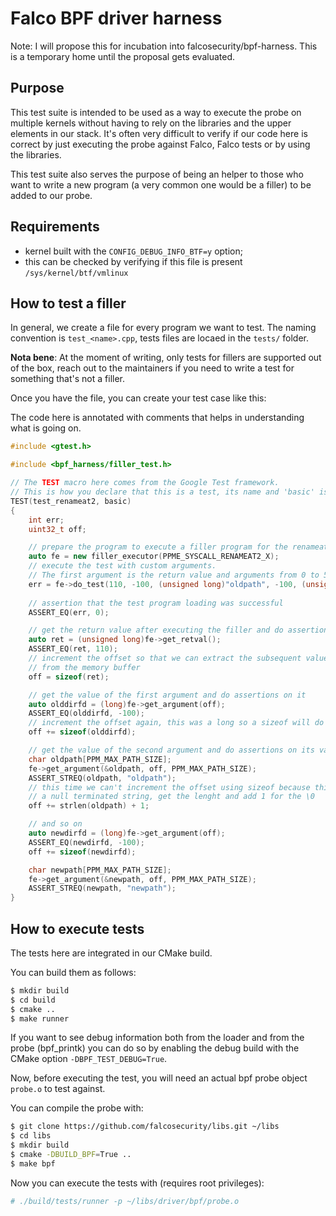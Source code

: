 # Falco BPF driver harness

Note: I will propose this for incubation into falcosecurity/bpf-harness. This is a
temporary home until the proposal gets evaluated.


## Purpose

This test suite is intended to be used as a way to execute the probe on multiple kernels without having to rely on the
libraries and the upper elements in our stack. It's often very difficult to verify if our code here is correct by just
executing the probe against Falco, Falco tests or by using the libraries.

This test suite also serves the purpose of being an helper to those who want to write a new program (a very common one
would be a filler) to be added to our probe.

## Requirements

- kernel built with the `CONFIG_DEBUG_INFO_BTF=y` option;
- this can be checked by verifying if this file is present `/sys/kernel/btf/vmlinux`


## How to test a filler

In general, we create a file for every program we want to test. The naming convention
is `test_<name>.cpp`, tests files are locaed in the `tests/` folder.

**Nota bene**: At the moment of writing, only tests for fillers are supported out of the box, reach out
to the maintainers if you need to write a test for something that's not a filler.

Once you have the file, you can create your test case like this:

The code here is annotated with comments that helps in understanding what is going on.


```cpp
#include <gtest.h>

#include <bpf_harness/filler_test.h>

// The TEST macro here comes from the Google Test framework.
// This is how you declare that this is a test, its name and 'basic' is the type of test you are writing
TEST(test_renameat2, basic)
{
	int err;
	uint32_t off;

	// prepare the program to execute a filler program for the renameat2 syscall (PPME_SYSCALL_RENAMEAT2_X)
	auto fe = new filler_executor(PPME_SYSCALL_RENAMEAT2_X);
	// execute the test with custom arguments.
	// The first argument is the return value and arguments from 0 to 5 can be passed.
	err = fe->do_test(110, -100, (unsigned long)"oldpath", -100, (unsigned long)"newpath");
	
	// assertion that the test program loading was successful
	ASSERT_EQ(err, 0);

	// get the return value after executing the filler and do assertions on it
	auto ret = (unsigned long)fe->get_retval();
	ASSERT_EQ(ret, 110);
	// increment the offset so that we can extract the subsequent values
	// from the memory buffer
	off = sizeof(ret); 

	// get the value of the first argument and do assertions on it
	auto olddirfd = (long)fe->get_argument(off);
	ASSERT_EQ(olddirfd, -100);
	// increment the offset again, this was a long so a sizeof will do again
	off += sizeof(olddirfd);

	// get the value of the second argument and do assertions on its value
	char oldpath[PPM_MAX_PATH_SIZE];
	fe->get_argument(&oldpath, off, PPM_MAX_PATH_SIZE);
	ASSERT_STREQ(oldpath, "oldpath");
	// this time we can't increment the offset using sizeof because this was
	// a null terminated string, get the lenght and add 1 for the \0
	off += strlen(oldpath) + 1;

	// and so on
	auto newdirfd = (long)fe->get_argument(off);
	ASSERT_EQ(newdirfd, -100);
	off += sizeof(newdirfd);

	char newpath[PPM_MAX_PATH_SIZE];
	fe->get_argument(&newpath, off, PPM_MAX_PATH_SIZE);
	ASSERT_STREQ(newpath, "newpath");
}
```

## How to execute tests

The tests here are integrated in our CMake build.

You can build them as follows:

```bash
$ mkdir build
$ cd build
$ cmake ..
$ make runner
```

If you want to see debug information both from the loader and from the probe (bpf_printk) you can do so by
enabling the debug build with the CMake option `-DBPF_TEST_DEBUG=True`.

Now, before executing the test, you will need an actual bpf probe object `probe.o` to test against.

You can compile the probe with:

```bash
$ git clone https://github.com/falcosecurity/libs.git ~/libs
$ cd libs
$ mkdir build
$ cmake -DBUILD_BPF=True ..
$ make bpf
```

Now you can execute the tests with (requires root privileges):

```bash
# ./build/tests/runner -p ~/libs/driver/bpf/probe.o
```
